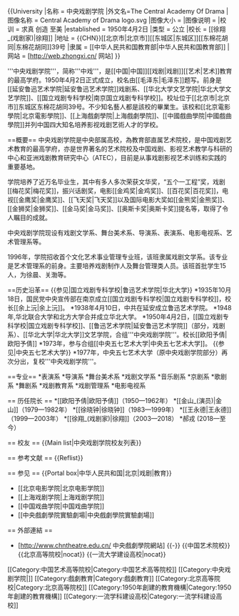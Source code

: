 {{University
|名称 = 中央戏剧学院
|外文名=The Central Academy Of Drama
|图像名称 = Central Academy of Drama logo.svg
|图像大小 = 
|图像说明 = 
|校训 = 求真 创造 至美
|established = 1950年4月2日
|类型 = 公立
|校长 = [[徐翔_(戏剧家)|徐翔]]
|地址 = {{CHN}}[[北京市|北京市]][[东城区|东城区]][[东棉花胡同|东棉花胡同]]39号
|隶属 = [[中华人民共和国教育部|中华人民共和国教育部]]
|网站 = [http://web.zhongxi.cn/  网站]
}}

'''中央戏剧学院'''，简称'''中戏'''，是[[中国|中国]][[戏剧|戏剧]][[艺术|艺术]]教育的最高学府。1950年4月2日正式成立，校名由[[毛泽东|毛泽东]]题写。前身是[[延安鲁迅艺术学院|延安鲁迅艺术学院]]戏剧系、[[华北大学文艺学院|华北大学文艺学院]]、[[国立戏剧专科学校|南京国立戏剧专科学校]]。校址位于[[北京市|北京市]]东城区东棉花胡同39号。不少知名藝人都是該校的畢業生。该校和[[北京電影學院|北京電影學院]]、[[上海戲劇學院|上海戲劇學院]]、[[中國戲曲學院|中國戲曲學院]]并列中国四大知名培养影视戏剧艺術人才的学校。

==概要==
中央戏剧学院是中央部属高校，為教育部直属艺术院校，是中国戏剧艺术教育的最高学府，亦是世界著名的艺术院校及中国戏剧、影视艺术教学与科研的中心和亚洲戏剧教育研究中心（ATEC），目前是从事戏剧影视艺术训练和实践的重要基地。

学院培养了近万名毕业生，其中有多人多次荣获文华奖，“五个一工程”奖，戏剧[[梅花奖|梅花奖]]，振兴话剧奖，电影[[金鸡奖|金鸡奖]]、[[百花奖|百花奖]]，电视[[金鹰奖|金鹰奖]]、[[飞天奖|飞天奖]]以及国际电影大奖如[[金熊奖|金熊奖]]、[[金狮奖|金狮奖]]、[[金马奖|金马奖]]、[[奥斯卡奖|奥斯卡奖]]提名等，取得了令人瞩目的成就。

中央戏剧学院现设有戏剧文学系、舞台美术系、导演系、表演系、电影电视系、艺术管理系等。

1996年，学院招收首个文化艺术事业管理专业班，该班隶属戏剧文学系。该专业是艺术管理系的前身。主要培养戏剧制作人及舞台管理类人员。该班首批学生15人，为徐晨、关渤等。

==历史沿革==
{{参见|国立戏剧专科学校|鲁迅艺术学院|华北大学}}
*1935年10月18日，国民党中央宣传部在南京成立[[国立戏剧专科学校|国立戏剧专科学校]]，校长[[余上沅|余上沅]]。
*1938年4月10日，中共在延安成立鲁迅艺术学院。
*1948年,华北联合大学和北方大学合并成立华北大学。
*1950年4月2日，[[国立戏剧专科学校|国立戏剧专科学校]]、[[鲁迅艺术学院|延安鲁迅艺术学院]]（部分，戏剧系）、[[华北大学|华北大学]]文艺学院，合组'''中央戏剧学院'''。校长[[欧阳予倩|欧阳予倩]]
*1973年，参与合组[[中央五七艺术大学|中央五七艺术大学]]。
{{参见|中央五七艺术大学}}
*1977年，中央五七艺术大学（原中央戏剧学院部分）再次分出，复校'''中央戏剧学院'''。

==专业==
*表演系
*导演系
*舞台美术系
*戏剧文学系
*音乐剧系
*京剧系
*歌剧系
*舞剧系
*戏剧教育系
*戏剧管理系
*电影电视系

== 历任院长 ==
*[[欧阳予倩|欧阳予倩]]（1950—1962年）
*[[金山_(演员)|金山]]（1979—1982年）
*[[徐晓钟|徐晓钟]]（1983—1999年）
*[[王永德|王永德]]（1999—2003年）
*[[徐翔_(戏剧家)|徐翔]]（2003—2018）
*郝戎  (2018—至今）

== 校友 ==
{{Main list|中央戏剧学院校友列表}}

== 参考文献 ==
{{Reflist}}

== 参见 ==
{{Portal box|中华人民共和国|北京|戏剧|教育}}
* [[北京电影学院|北京电影学院]]
* [[上海戏剧学院|上海戏剧学院]]
* [[中国戏曲学院|中国戏曲学院]]
* [[中央戲劇學院實驗劇場|中央戲劇學院實驗劇場]]

== 外部連結 ==
* [http://www.chntheatre.edu.cn/ 中央戲劇學院網站]
{{-}}
{{中国艺术院校}}
{{北京高等院校|nocat}}
{{一流大学建设高校|nocat}}

[[Category:中国艺术高等院校|Category:中国艺术高等院校]]
[[Category:中央戏剧学院|]]
[[Category:戲劇教育|Category:戲劇教育]]
[[Category:北京高等院校|Category:北京高等院校]]
[[Category:1950年創建的教育機構|Category:1950年創建的教育機構]]
[[Category:一流学科建设高校|Category:一流学科建设高校]]